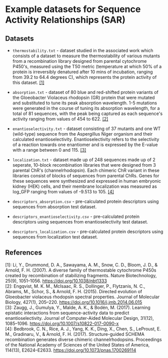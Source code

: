 # Example datasets for Sequence Activity Relationships (SAR)

Datasets
--------
* `thermostability.txt` - dataset studied in the associated work which consists of a dataset to measure the thermostability of various mutants
from a recombination library designed from parental cytochrome P450's, measured using the T50 metric (temperature at which 50% of a protein is
irreversibly denatured after 10 mins of incubation, ranging from 39.2 to 64.4 degrees C), which represents the protein activity of this dataset. [[1]](#references)
* `absorption.txt` - dataset of 80 blue and red-shifted protein variants of the Gloeobacter Violaceus rhodopsin (GR) protein that were mutated and substituted to tune its peak absorption wavelength. 1-5 mutations were generated in the course of tuning its absorption wavelength, for a total of 81 sequences, with the peak being captured as each sequence's activity ranging from values of 454 to 622. [[2]](#references)
* `enantioselectivity.txt` - dataset consisting of 37 mutants and one WT (wild-type) sequence from the Aspergillus Niger organism and their calculated enantioselectivity. Enantioselectivity refers to the selectivity of a reaction towards one enantiomer and is expressed by the E-value with a range between 0 and 115. [[3]](#references)
* `localization.txt` - dataset made up of 248 sequences made up of 2 seperate, 10-block recombination libraries that were designed from 3 parental ChR's (channelrhodopsin). Each chimeric ChR variant in these libraries consist of blocks of sequences from parental ChRs. Genes for these sequences were synthesized and expressed in human embryonic kidney (HEK) cells, and their membrane localization was measured as log_GFP ranging from values of -9.513 to 105. [[4]](#references)

* `descriptors_absorption.csv` - pre-calculated protein descriptors using sequences from absorption test dataset.
* `descriptors_enantioselectivity.csv` - pre-calculated protein descriptors using sequences from enantioselectivity test dataset.
* `descriptors_localization.csv` - pre-calculated protein descriptors using sequences from localization test dataset.

References
----------
\[1\]: Li, Y., Drummond, D. A., Sawayama, A. M., Snow, C. D., Bloom, J. D., & Arnold, F. H. (2007). A diverse family of thermostable cytochrome P450s created by recombination of stabilizing fragments. Nature Biotechnology, 25(9), 1051–1056. https://doi.org/10.1038/nbt1333 <br>
\[2\]: Engqvist, M. K. M., McIsaac, R. S., Dollinger, P., Flytzanis, N. C., Abrams, M., Schor, S., & Arnold, F. H. (2015). Directed evolution of Gloeobacter violaceus rhodopsin spectral properties. Journal of Molecular Biology, 427(1), 205–220. https://doi.org/10.1016/j.jmb.2014.06.015  <br>
\[3\]: Zaugg, J., Gumulya, Y., Malde, A. K., & Bodén, M. (2017). Learning epistatic interactions from sequence-activity data to predict enantioselectivity. Journal of Computer-Aided Molecular Design, 31(12), 1085–1096. https://doi.org/10.1007/s10822-017-0090-x <br>
\[4\]: Bedbrook, C. N., Rice, A. J., Yang, K. K., Ding, X., Chen, S., LeProust, E. M., Gradinaru, V., & Arnold, F. H. (2017). Structure-guided SCHEMA recombination generates diverse chimeric channelrhodopsins. Proceedings of the National Academy of Sciences of the United States of America, 114(13), E2624–E2633. https://doi.org/10.1073/pnas.1700269114
